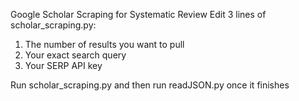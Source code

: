 Google Scholar Scraping for Systematic Review
Edit 3 lines of scholar_scraping.py:
1. The number of results you want to pull
2. Your exact search query
3. Your SERP API key

Run scholar_scraping.py and then run readJSON.py once it finishes